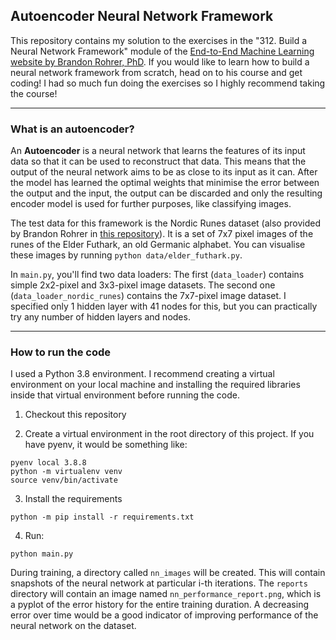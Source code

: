## Autoencoder Neural Network Framework

This repository contains my solution to the exercises in the "312. Build a Neural Network Framework" module of the [End-to-End Machine Learning website by Brandon Rohrer, PhD](https://end-to-end-machine-learning.teachable.com/). If you would like to learn how to build a neural network framework from scratch, head on to his course and get coding! I had so much fun doing the exercises so I highly recommend taking the course!

---

### What is an autoencoder?

An **Autoencoder** is a neural network that learns the features of its input data so that it can be used to reconstruct that data. This means that the output of the neural network aims to be as close to its input as it can. After the model has learned the optimal weights that minimise the error between the output and the input, the output can be discarded and only the resulting encoder model is used for further purposes, like classifying images.

The test data for this framework is the Nordic Runes dataset (also provided by Brandon Rohrer in [this repository](https://github.com/brohrer/nn_framework/blob/master/elder_futhark.py)). It is a set of 7x7 pixel images of the runes of the Elder Futhark, an old Germanic alphabet. You can visualise these images by running `python data/elder_futhark.py`.

In `main.py`, you'll find two data loaders: The first (`data_loader`) contains simple 2x2-pixel and 3x3-pixel image datasets. The second one (`data_loader_nordic_runes`) contains the 7x7-pixel image dataset. I specified only 1 hidden layer with 41 nodes for this, but you can practically try any number of hidden layers and nodes.

---

### How to run the code

I used a Python 3.8 environment. I recommend creating a virtual environment on your local machine and installing the required libraries inside that virtual environment before running the code.

1. Checkout this repository

2. Create a virtual environment in the root directory of this project. If you have pyenv, it would be something like:

```
pyenv local 3.8.8
python -m virtualenv venv
source venv/bin/activate
```

3. Install the requirements

```
python -m pip install -r requirements.txt
```

4. Run:

```
python main.py
```

During training, a directory called `nn_images` will be created. This will contain snapshots of the neural network at particular i-th iterations. The `reports` directory will contain an image named `nn_performance_report.png`, which is a pyplot of the error history for the entire training duration. A decreasing error over time would be a good indicator of improving performance of the neural network on the dataset.
